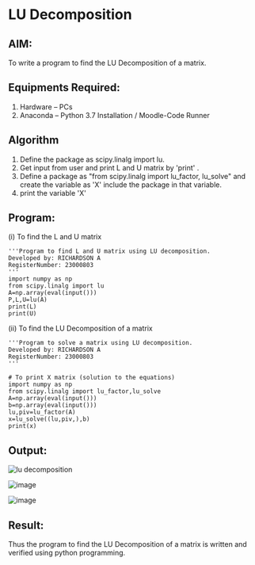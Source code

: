 # LU Decomposition 

## AIM:
To write a program to find the LU Decomposition of a matrix.

## Equipments Required:
1. Hardware – PCs
2. Anaconda – Python 3.7 Installation / Moodle-Code Runner

## Algorithm
1. Define the package as scipy.linalg import lu.
2. Get input from user and print L and U matrix by 'print' .
3. Define a package as "from scipy.linalg import lu_factor, lu_solve" and create the variable as 'X' include the package in that variable.
4. print the variable 'X'

## Program:
(i) To find the L and U matrix
```
'''Program to find L and U matrix using LU decomposition.
Developed by: RICHARDSON A
RegisterNumber: 23000803
'''
import numpy as np
from scipy.linalg import lu
A=np.array(eval(input()))
P,L,U=lu(A)
print(L)
print(U)
```
(ii) To find the LU Decomposition of a matrix
```
'''Program to solve a matrix using LU decomposition.
Developed by: RICHARDSON A
RegisterNumber: 23000803
'''

# To print X matrix (solution to the equations)
import numpy as np
from scipy.linalg import lu_factor,lu_solve
A=np.array(eval(input()))
b=np.array(eval(input()))
lu,piv=lu_factor(A)
x=lu_solve((lu,piv,),b)
print(x)
```

## Output:
![lu decomposition]()

![image](https://github.com/Richard01072002/LU-Decomposition/assets/141472248/376d3bc7-858e-4d8a-99dc-f1a99f4c5171)

![image](https://github.com/Richard01072002/LU-Decomposition/assets/141472248/f5d918e7-13bf-4ef8-839d-8e1d841a9713)


## Result:
Thus the program to find the LU Decomposition of a matrix is written and verified using python programming.

